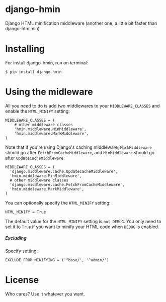 django-hmin
===========

Django HTML minification middleware (another one, a little bit faster than django-htmlmin)


Installing
==========

For install django-hmin, run on terminal:

    $ pip install django-hmin


Using the midleware
===================

All you need to do is add two middlewares to your ``MIDDLEWARE_CLASSES`` and
enable the ``HTML_MINIFY`` setting:

    MIDDLEWARE_CLASSES = (
        # other middleware classes
        'hmin.middleware.MinMiddleware',
        'hmin.middleware.MarkMiddleware',
    )

Note that if you're using Django's caching middleware, ``MarkMiddleware``
should go after ``FetchFromCacheMiddleware``, and ``MinMiddleware``
should go after ``UpdateCacheMiddleware``:

    MIDDLEWARE_CLASSES = (
      'django.middleware.cache.UpdateCacheMiddleware',
      'hmin.middleware.MinMiddleware',
      # other middleware classes
      'django.middleware.cache.FetchFromCacheMiddleware',
      'hmin.middleware.MarkMiddleware',
    )

You can optionally specify the ``HTML_MINIFY`` setting:

    HTML_MINIFY = True

The default value for the ``HTML_MINIFY`` setting is ``not DEBUG``. You only
need to set it to ``True`` if you want to minify your HTML code when ``DEBUG``
is enabled.

##### Excluding

Specify setting:

    EXCLUDE_FROM_MINIFYING = ('^base/', '^admin/')


License
===================
Who cares? Use it whatever you want.

